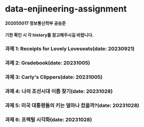 # data-enjineering-assignment 

#### 202055017 정보통신학부 공승준

#### 기한 확인 시 각 history를 참고해주시길 바랍니다.

### 과제 1: Receipts for Lovely Loveseats(date: 20230921)

### 과제 2: Gradebook(date: 20231005)

### 과제 3: Carly's Clippers(date: 20231005)

### 과제 4: 나의 조선시대 이름 찾기(date: 20231028)

### 과제 5: 미국 대통령들의 키는 얼마나 컸을까?(date: 20231028)

### 과제 6: 프랙털 시각화(date: 20231028)
